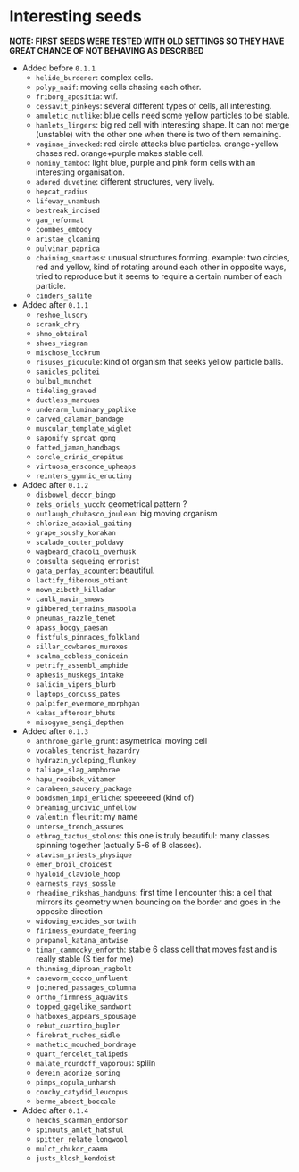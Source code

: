 # Interesting seeds

**NOTE: FIRST SEEDS WERE TESTED WITH OLD SETTINGS SO THEY HAVE GREAT CHANCE OF NOT BEHAVING AS DESCRIBED**

- Added before `0.1.1`
  - `helide_burdener`: complex cells.
  - `polyp_naif`: moving cells chasing each other.
  - `friborg_apositia`: wtf.
  - `cessavit_pinkeys`: several different types of cells, all interesting.
  - `amuletic_nutlike`: blue cells need some yellow particles to be stable.
  - `hamlets_lingers`: big red cell with interesting shape. It can not merge (unstable) with the other one when there is two of them remaining.
  - `vaginae_invecked`: red circle attacks blue particles. orange+yellow chases red. orange+purple makes stable cell.
  - `nominy_tamboo`: light blue, purple and pink form cells with an interesting organisation.
  - `adored_duvetine`: different structures, very lively.
  - `hepcat_radius`
  - `lifeway_unambush`
  - `bestreak_incised`
  - `gau_reformat`
  - `coombes_embody`
  - `aristae_gloaming`
  - `pulvinar_paprica`
  - `chaining_smartass`: unusual structures forming. example: two circles, red and yellow, kind of rotating around each other in opposite ways, tried to reproduce but it seems to require a certain number of each particle.
  - `cinders_salite`
- Added after `0.1.1`
  - `reshoe_lusory`
  - `scrank_chry`
  - `shmo_obtainal`
  - `shoes_viagram`
  - `mischose_lockrum`
  - `risuses_picucule`: kind of organism that seeks yellow particle balls.
  - `sanicles_politei`
  - `bulbul_munchet`
  - `tideling_graved`
  - `ductless_marques`
  - `underarm_luminary_paplike`
  - `carved_calamar_bandage`
  - `muscular_template_wiglet`
  - `saponify_sproat_gong`
  - `fatted_jaman_handbags`
  - `corcle_crinid_crepitus`
  - `virtuosa_ensconce_upheaps`
  - `reinters_gymnic_eructing`
- Added after `0.1.2`
  - `disbowel_decor_bingo`
  - `zeks_oriels_yucch`: geometrical pattern ?
  - `outlaugh_chubasco_joulean`: big moving organism
  - `chlorize_adaxial_gaiting`
  - `grape_soushy_korakan`
  - `scalado_couter_poldavy`
  - `wagbeard_chacoli_overhusk`
  - `consulta_segueing_errorist`
  - `gata_perfay_acounter`: beautiful.
  - `lactify_fiberous_otiant`
  - `mown_zibeth_killadar`
  - `caulk_mavin_smews`
  - `gibbered_terrains_masoola`
  - `pneumas_razzle_tenet`
  - `apass_boogy_paesan`
  - `fistfuls_pinnaces_folkland`
  - `sillar_cowbanes_murexes`
  - `scalma_cobless_conicein`
  - `petrify_assembl_amphide`
  - `aphesis_muskegs_intake`
  - `salicin_vipers_blurb`
  - `laptops_concuss_pates`
  - `palpifer_evermore_morphgan`
  - `kakas_afteroar_bhuts`
  - `misogyne_sengi_depthen`
- Added after `0.1.3`
  - `anthrone_garle_grunt`: asymetrical moving cell
  - `vocables_tenorist_hazardry`
  - `hydrazin_ycleping_flunkey`
  - `taliage_slag_amphorae`
  - `hapu_rooibok_vitamer`
  - `carabeen_saucery_package`
  - `bondsmen_impi_erliche`: speeeeed (kind of)
  - `breaming_uncivic_unfellow`
  - `valentin_fleurit`: my name
  - `unterse_trench_assures`
  - `ethrog_tactus_stolons`: this one is truly beautiful: many classes spinning together (actually 5-6 of 8 classes).
  - `atavism_priests_physique`
  - `emer_broil_choicest`
  - `hyaloid_claviole_hoop`
  - `earnests_rays_sossle`
  - `rheadine_rikshas_handguns`: first time I encounter this: a cell that mirrors its geometry when bouncing on the border and goes in the opposite direction
  - `widowing_excides_sortwith`
  - `firiness_exundate_feering`
  - `propanol_katana_antwise`
  - `timar_cammocky_enforth`: stable 6 class cell that moves fast and is really stable (S tier for me)
  - `thinning_dipnoan_ragbolt`
  - `caseworm_cocco_unfluent`
  - `joinered_passages_columna`
  - `ortho_firmness_aquavits`
  - `topped_gagelike_sandwort`
  - `hatboxes_appears_spousage`
  - `rebut_cuartino_bugler`
  - `firebrat_ruches_sidle`
  - `mathetic_mouched_bordrage`
  - `quart_fencelet_talipeds`
  - `malate_roundoff_vaporous`: spiiin
  - `devein_adonize_soring`
  - `pimps_copula_unharsh`
  - `couchy_catydid_leucopus`
  - `berme_abdest_boccale`
- Added after `0.1.4`
  - `heuchs_scarman_endorsor`
  - `spinouts_amlet_hatsful`
  - `spitter_relate_longwool`
  - `mulct_chukor_caama`
  - `justs_klosh_kendoist`
